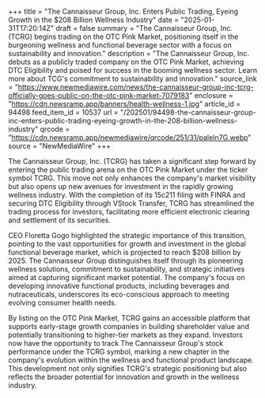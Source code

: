 +++
title = "The Cannaisseur Group, Inc. Enters Public Trading, Eyeing Growth in the $208 Billion Wellness Industry"
date = "2025-01-31T17:20:14Z"
draft = false
summary = "The Cannaisseur Group, Inc. (TCRG) begins trading on the OTC Pink Market, positioning itself in the burgeoning wellness and functional beverage sector with a focus on sustainability and innovation."
description = "The Cannaisseur Group, Inc. debuts as a publicly traded company on the OTC Pink Market, achieving DTC Eligibility and poised for success in the booming wellness sector. Learn more about TCG's commitment to sustainability and innovation."
source_link = "https://www.newmediawire.com/news/the-cannaisseur-group-inc-tcrg-officially-goes-public-on-the-otc-pink-market-7079183"
enclosure = "https://cdn.newsramp.app/banners/health-wellness-1.jpg"
article_id = 94498
feed_item_id = 10537
url = "/202501/94498-the-cannaisseur-group-inc-enters-public-trading-eyeing-growth-in-the-208-billion-wellness-industry"
qrcode = "https://cdn.newsramp.app/newmediawire/qrcode/251/31/paleIn7G.webp"
source = "NewMediaWire"
+++

<p>The Cannaisseur Group, Inc. (TCRG) has taken a significant step forward by entering the public trading arena on the OTC Pink Market under the ticker symbol TCRG. This move not only enhances the company's market visibility but also opens up new avenues for investment in the rapidly growing wellness industry. With the completion of its 15c211 filing with FINRA and securing DTC Eligibility through VStock Transfer, TCRG has streamlined the trading process for investors, facilitating more efficient electronic clearing and settlement of its securities.</p><p>CEO Floretta Gogo highlighted the strategic importance of this transition, pointing to the vast opportunities for growth and investment in the global functional beverage market, which is projected to reach $208 billion by 2025. The Cannaisseur Group distinguishes itself through its pioneering wellness solutions, commitment to sustainability, and strategic initiatives aimed at capturing significant market potential. The company's focus on developing innovative functional products, including beverages and nutraceuticals, underscores its eco-conscious approach to meeting evolving consumer health needs.</p><p>By listing on the OTC Pink Market, TCRG gains an accessible platform that supports early-stage growth companies in building shareholder value and potentially transitioning to higher-tier markets as they expand. Investors now have the opportunity to track The Cannaisseur Group's stock performance under the TCRG symbol, marking a new chapter in the company's evolution within the wellness and functional product landscape. This development not only signifies TCRG's strategic positioning but also reflects the broader potential for innovation and growth in the wellness industry.</p>